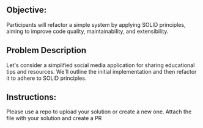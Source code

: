 ## Objective:
Participants will refactor a simple system by applying SOLID principles, aiming to improve code quality, maintainability, and extensibility.


## Problem Description
Let's consider a simplified social media application for sharing educational tips and resources. We'll outline the initial implementation and then refactor it to adhere to SOLID principles.

## Instructions:
Please use a repo to upload your solution or create a new one. Attach the file with your solution and create a PR

